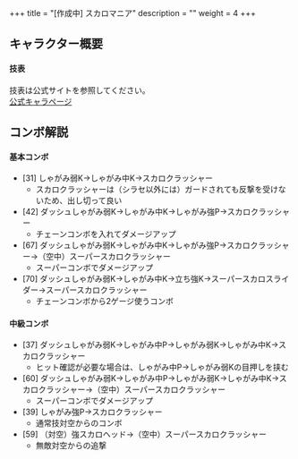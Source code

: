 +++
title = "[作成中] スカロマニア"
description = ""
weight = 4
+++

## キャラクター概要

#### 技表

技表は公式サイトを参照してください。  
[公式キャラページ](http://www.arika.co.jp/product/fexl_hp/jp/chara_jp/fexl_jp_chara04.html)

## コンボ解説

#### 基本コンボ

- [31] しゃがみ弱K→しゃがみ中K→スカロクラッシャー
    - スカロクラッシャーは（シラセ以外には）ガードされても反撃を受けないため、出し切って良い
- [42] ダッシュしゃがみ弱K→しゃがみ中K→しゃがみ強P→スカロクラッシャー
    - チェーンコンボを入れてダメージアップ
- [67] ダッシュしゃがみ弱K→しゃがみ中K→しゃがみ強P→スカロクラッシャー→（空中）スーパースカロクラッシャー
    - スーパーコンボでダメージアップ
- [70] ダッシュしゃがみ弱K→しゃがみ中K→立ち強K→スーパースカロスライダー→スーパースカロクラッシャー
    - チェーンコンボから2ゲージ使うコンボ

#### 中級コンボ

- [37] ダッシュしゃがみ弱K→しゃがみ中P→しゃがみ弱K→しゃがみ中K→スカロクラッシャー
    - ヒット確認が必要な場合は、しゃがみ中P→しゃがみ弱Kの目押しを挟む
- [60] ダッシュしゃがみ弱K→しゃがみ中P→しゃがみ弱K→しゃがみ中K→スカロクラッシャー→（空中）スーパースカロクラッシャー
    - スーパーコンボでダメージアップ
- [39] しゃがみ強P→スカロクラッシャー
    - 通常技対空からのコンボ
- [59] （対空）強スカロヘッド→（空中）スーパースカロクラッシャー
    - 無敵対空からの追撃
